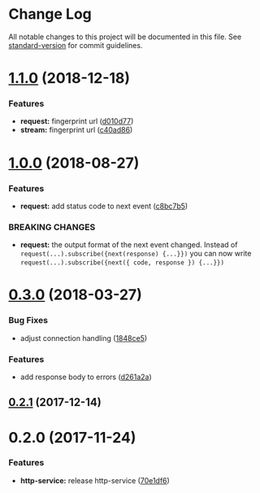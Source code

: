# Change Log

All notable changes to this project will be documented in this file. See [standard-version](https://github.com/conventional-changelog/standard-version) for commit guidelines.

<a name="1.1.0"></a>
# [1.1.0](https://github.com/dcos-labs/http-service/compare/v1.0.0...v1.1.0) (2018-12-18)


### Features

* **request:** fingerprint url ([d010d77](https://github.com/dcos-labs/http-service/commit/d010d77))
* **stream:** fingerprint url ([c40ad86](https://github.com/dcos-labs/http-service/commit/c40ad86))



<a name="1.0.0"></a>
# [1.0.0](https://github.com/dcos-labs/http-service/compare/v0.3.0...v1.0.0) (2018-08-27)


### Features

* **request:** add status code to next event ([c8bc7b5](https://github.com/dcos-labs/http-service/commit/c8bc7b5))


### BREAKING CHANGES

* **request:** the output format of the next event changed. Instead of
`request(...).subscribe({next(response) {...}})` you can now write
`request(...).subscribe({next({ code, response }) {...}})`



<a name="0.3.0"></a>
# [0.3.0](https://github.com/dcos-labs/http-service/compare/v0.2.1...v0.3.0) (2018-03-27)


### Bug Fixes

* adjust connection handling ([1848ce5](https://github.com/dcos-labs/http-service/commit/1848ce5))


### Features

* add response body to errors ([d261a2a](https://github.com/dcos-labs/http-service/commit/d261a2a))



<a name="0.2.1"></a>
## [0.2.1](https://github.com/dcos-labs/http-service/compare/v0.2.0...v0.2.1) (2017-12-14)



<a name="0.2.0"></a>
# 0.2.0 (2017-11-24)


### Features

* **http-service:** release http-service ([70e1df6](https://github.com/dcos-labs/http-service/commit/70e1df6))
